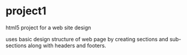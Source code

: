 project1
========

html5 project for a web site design

uses basic design structure of web page by creating sections and sub-sections along with headers and footers.

